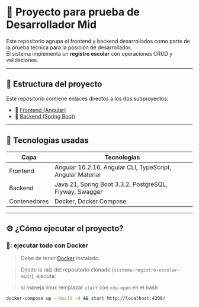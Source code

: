 # 🧠 Proyecto para prueba de Desarrollador Mid

Este repositorio agrupa el frontend y backend desarrollados como parte de la prueba técnica para la posición de desarrollador.  
El sistema implementa un **registro escolar** con operaciones CRUD y validaciones.

---

## 📁 Estructura del proyecto

Este repositorio contiene enlaces directos a los dos subproyectos:

- 🔗 [Frontend (Angular)](https://github.com/DarcherDev/sre-frontend.git)
- 🔗 [Backend (Spring Boot)](https://github.com/DarcherDev/sre-backend.git)

---

## 🚀 Tecnologías usadas

| Capa       | Tecnologías                                                   |
|------------|---------------------------------------------------------------|
| Frontend   | Angular 16.2.16, Angular CLI, TypeScript, Angular Material     |
| Backend    | Java 21, Spring Boot 3.3.2, PostgreSQL, Flyway, Swagger        |
| Contenedores | Docker, Docker Compose                                      |

---

## ⚙️ ¿Cómo ejecutar el proyecto?

### 🐳: ejecutar todo con Docker 

> Debe de tener [Docker](https://docs.docker.com/get-docker/) instalado.

> Desde la raíz del repositorio clonado (`sistema-registro-escolar-mid/`), ejecuta:

> si maneja linux remplazar ```start``` con ```xdg-open``` en el bash

```bash
docker-compose up --build -d && start http://localhost:4200/
